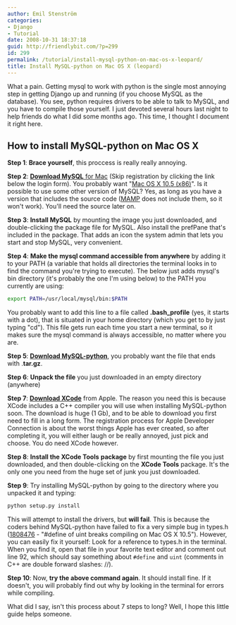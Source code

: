 ```yaml
---
author: Emil Stenström
categories:
- Django
- Tutorial
date: 2008-10-31 18:37:18
guid: http://friendlybit.com/?p=299
id: 299
permalink: /tutorial/install-mysql-python-on-mac-os-x-leopard/
title: Install MySQL-python on Mac OS X (leopard)
---
```


What a pain. Getting mysql to work with python is the single most annoying step in getting Django up and running (if you choose MySQL as the database). You see, python requires drivers to be able to talk to MySQL, and you have to compile those yourself. I just devoted several hours last night to help friends do what I did some months ago. This time, I thought I document it right here.

## How to install MySQL-python on Mac OS X

**Step 1**: **Brace yourself**, this proccess is really really annoying.

**Step 2**: [**Download MySQL** for Mac](http://dev.mysql.com/downloads/mysql/5.0.html#macosx-dmg) (Skip registration by clicking the link below the login form). You probably want "[Mac OS X 10.5 (x86)](http://dev.mysql.com/get/Downloads/MySQL-5.0/mysql-5.0.67-osx10.5-x86.dmg/from/http://mysql.mirror.kangaroot.net/)". Is it possible to use some other version of MySQL? Yes, as long as you have a version that includes the source code ([MAMP](http://www.mamp.info/en/mamp.html) does not include them, so it won't work). You'll need the source later on.

**Step 3**: **Install MySQL** by mounting the image you just downloaded, and double-clicking the package file for MySQL. Also install the prefPane that's included in the package. That adds an icon the system admin that lets you start and stop MySQL, very convenient.

**Step 4**: **Make the mysql command accessible from anywhere** by adding it to your PATH (a variable that holds all directories the terminal looks in to find the command you're trying to execute). The below just adds mysql's bin directory (it's probably the one I'm using below) to the PATH you currently are using:

```bash
export PATH=/usr/local/mysql/bin:$PATH
```

You probably want to add this line to a file called **.bash_profile** (yes, it starts with a dot), that is situated in your home directory (which you get to by just typing "cd"). This file gets run each time you start a new terminal, so it makes sure the mysql command is always accessible, no matter where you are.

**Step 5**: **[Download MySQL-python](https://sourceforge.net/project/showfiles.php?group_id=22307&amp;package_id=15775)**, you probably want the file that ends with .**tar.gz**.

**Step 6**: **Unpack the file** you just downloaded in an empty directory (anywhere)

**Step 7**: **[Download XCode](http://developer.apple.com/technology/xcode.html)** from Apple. The reason you need this is because XCode includes a C++ compiler you will use when installing MySQL-python soon. The download is huge (1 Gb), and to be able to download you first need to fill in a long form. The registration process for Apple Developer Connection is about the worst things Apple has ever created, so after completing it, you will either laugh or be really annoyed, just pick and choose. You do need XCode however.

**Step 8**: **Install the XCode Tools** **package** by first mounting the file you just downloaded, and then double-clicking on the **XCode Tools** package. It's the only one you need from the huge set of junk you just downloaded.

**Step 9**: Try installing MySQL-python by going to the directory where you unpacked it and typing:

```bash
python setup.py install
```

This will attempt to install the drivers, but **will fail**. This is because the coders behind MySQL-python have failed to fix a very simple bug in types.h ([1808476](https://sourceforge.net/tracker/?func=detail&amp;aid=1808476&amp;group_id=22307&amp;atid=374932) - "#define of uint breaks compiling on Mac OS X 10.5"). However, you can easily fix it yourself: Look for a reference to types.h in the terminal. When you find it, open that file in your favorite text editor and comment out line 92, which should say something about `#define` and `uint` (comments in C++ are double forward slashes: //).

**Step 10**: Now, **try the above command again**. It should install fine. If it doesn't, you will probably find out why by looking in the terminal for errors while compiling.

What did I say, isn't this process about 7 steps to long? Well, I hope this little guide helps someone.
